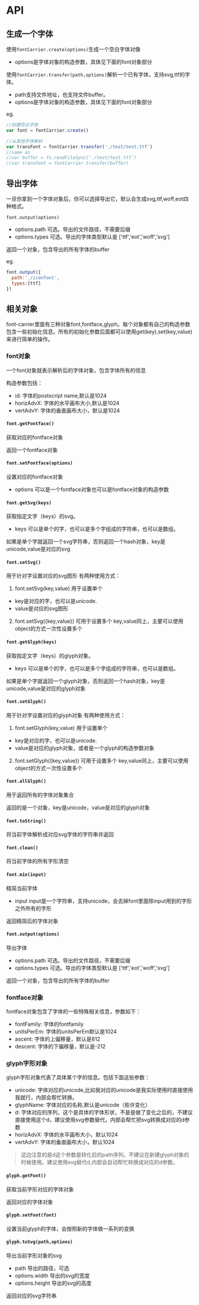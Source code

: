 ﻿# API


## 生成一个字体

使用`fontCarrier.create(options)`生成一个空白字体对像 

* options是字体对象的构造参数，具体见下面的font对象部分

使用`fontCarrier.transfer(path,options)`解析一个已有字体，支持svg,ttf的字体。

* path支持文件地址，也支持文件buffer。
* options是字体对象的构造参数，具体见下面的font对象部分

eg.

``` js
//创建空白字体
var font = fontCarrier.create()

//从其他字体解析
var transFont = fontCarrier.transfer('./test/test.ttf')
//same as
//var buffer = fs.readFileSync('./test/test.ttf')
//var transFont = fontCarrier.transfer(buffer)
```
## 导出字体

一旦你拿到一个字体对象后，你可以选择导出它，默认会生成svg,ttf,woff,eot四种格式。

`font.output(options)`

* options.path  可选。导出的文件路径，不需要后缀
* options.types 可选。导出的字体类型默认是 ['ttf','eot','woff','svg']

返回一个对象，包含导出的所有字体的buffer

eg.

``` js
font.output({
  path:'./iconfont',
  types:[ttf]
})

```

## 相关对象

font-carrier里面有三种对象font,fontface,glyph。每个对象都有自己的构造参数包含一些初始化信息。所有的初始化参数后面都可以使用get(key),set(key,value)来进行简单的操作。


### font对象

一个font对象就表示解析后的字体对象，包含字体所有的信息

构造参数包括：

* id: 字体的postscript name,默认是1024
* horizAdvX: 字体的水平画布大小,默认是1024
* vertAdvY: 字体的垂直画布大小，默认是1024


#### `font.getFontface()`
获取对应的fontface对象

返回一个fontface对象

#### `font.setFontface(options)`
设置对应的fontface对象

* options 可以是一个fontface对象也可以是fontface对象的构造参数

#### `font.getSvg(keys)`
获取指定文字（keys）的svg。

* keys 可以是单个的字，也可以是多个字组成的字符串，也可以是数组。

如果是单个字就返回一个svg字符串，否则返回一个hash对象，key是unicode,value是对应的svg

#### `font.setSvg()`
用于针对字设置对应的svg图形
有两种使用方式：

1. font.setSvg(key,value) 用于设置单个
  * key是对应的字，也可以是unicode.
  * value是对应的svg图形
2. font.setSvg({key,value}) 可用于设置多个
  key,value同上，主要可以使用object的方式一次性设置多个

#### `font.getGlyph(keys)`
获取指定文字（keys）的glyph对象。

* keys 可以是单个的字，也可以是多个字组成的字符串，也可以是数组。

如果是单个字就返回一个glyph对象，否则返回一个hash对象，key是unicode,value是对应的glyph对象


#### `font.setGlyph()`
用于针对字设置对应的glyph对象
有两种使用方式：

1. font.setGlyph(key,value) 用于设置单个
  * key是对应的字，也可以是unicode.
  * value是对应的glyph对象，或者是一个glyph的构造参数对象
2. font.setGlyph({key,value}) 可用于设置多个
  key,value同上，主要可以使用object的方式一次性设置多个

#### `font.allGlyph()`
用于返回所有的字体对象集合

返回的是一个对象，key是unicode，value是对应的glyph对象

#### `font.toString()`
将当前字体解析成对应svg字体的字符串并返回

#### `font.clean()`
将当前字体的所有字形清空

#### `font.min(input)`
精简当前字体

* input input是一个字符串，支持unicode，会去掉font里面除input用到的字形之外所有的字形

返回精简后的字体对象

#### `font.output(options)`
导出字体

* options.path  可选。导出的文件路径，不需要后缀
* options.types 可选。导出的字体类型默认是 ['ttf','eot','woff','svg']

返回一个对象，包含导出的所有字体的buffer


### fontface对象

fontface对象包含了字体的一些特殊相关信息，参数如下：

* fontFamily: 字体的fontfamily
* unitsPerEm: 字体的unitsPerEm默认是1024
* ascent: 字体的上偏移量，默认是812
* descent: 字体的下偏移量，默认是-212


### glyph字形对象

glyph字形对象代表了具体某个字的信息。包括下面这些参数：

* unicode: 字体对应的unicode,比如我对应的unicode是&#x6211;实际使用时直接使用我就行，内部会帮忙转换。
* glyphName: 字体对应的名称,默认是unicode（些许变化）
* d: 字体对应的序列，这个是具体的字体形状，不是是做了变化之后的，不建议直接使用这个d，建议使用svg参数替代，内部会帮忙把svg转换成对应的d参数
* horizAdvX: 字体的水平画布大小，默认1024
* vertAdvY: 字体的垂直画布大小，默认1024

> 这边注意的是d这个参数是转化后的path序列，不建议在新建glyph对象的时候使用。建议使用svg替代d,内部会自动帮忙转换成对应的d参数。

#### `glyph.getFont()`
获取当前字形对应的字体对象

返回对应的字体对象

#### `glyph.setFont(font)`
设置当前glyph的字体，会按照新的字体做一系列的变换


#### `glyph.toSvg(path,options)`
导出当前字形对象的svg

* path           导出的路径，可选
* options.width  导出的svg的宽度
* options.height 导出的svg的高度

返回对应的svg字符串

